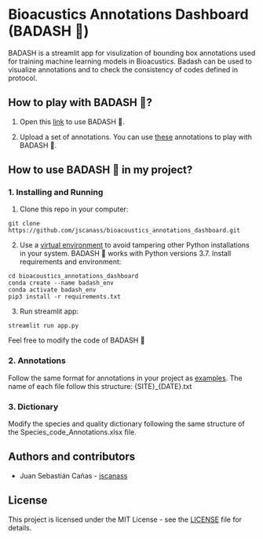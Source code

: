 # Bioacustics Annotations Dashboard (BADASH 🐸)

BADASH is a streamlit app for visulization of bounding box annotations used for training machine learning models in Bioacustics. Badash can be used to visualize annotations and to check the consistency of codes defined in protocol.

## How to play with BADASH 🐸?

1. Open this [link](https://github.com/) to use BADASH 🐸. 

2. Upload a set of annotations. You can use [these](https://github.com/juansulloa/soundclim_annotations/tree/master/bounding_boxes/INCT41) annotations to play with BADASH 🐸. 

## How to use BADASH 🐸 in my project?

### 1. Installing and Running


1. Clone this repo in your computer:
```shell
git clone https://github.com/jscanass/bioacoustics_annotations_dashboard.git
```

2. Use a [virtual environment](https://conda.io/projects/conda/en/latest/user-guide/tasks/manage-environments.html) to avoid tampering other Python installations in your system. BADASH 🐸 works with Python versions 3.7. Install requirements and environment:

```shell
cd bioacoustics_annotations_dashboard
conda create --name badash_env
conda activate badash_env
pip3 install -r requirements.txt
```

3. Run streamlit app:
```shell
streamlit run app.py
```

Feel free to modify the code of BADASH 🐸

### 2. Annotations

Follow the same format for annotations in your project as [examples](https://github.com/juansulloa/soundclim_annotations/tree/master/bounding_boxes/INCT41). The name of each file follow this structure: {SITE}_{DATE}.txt

### 3. Dictionary

Modify the species and quality dictionary following the same structure of the Species_code_Annotations.xlsx file. 

## Authors and contributors

* Juan Sebastián Cañas - [jscanass](https://github.com/jscanass)

## License
This project is licensed under the MIT License - see the [LICENSE](LICENSE) file for details.
